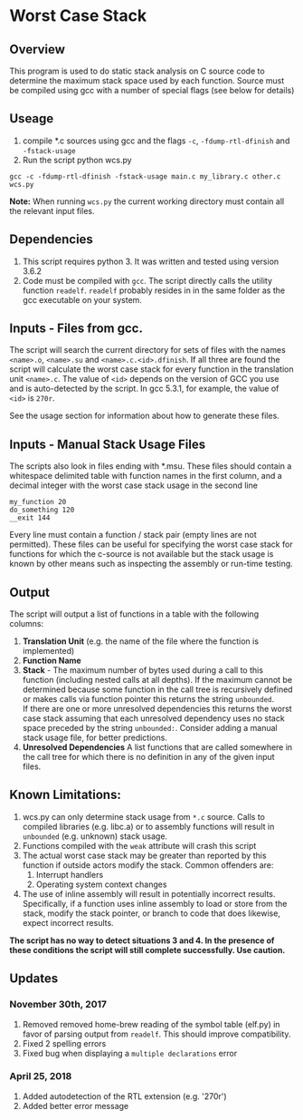 # Worst Case Stack

## Overview
This program is used to do static stack analysis on C source code to determine the maximum stack space used by each function.  Source must be compiled using gcc with a number of special flags (see below for details)

## Useage
1. compile *.c sources using gcc and the flags `-c`, `-fdump-rtl-dfinish` and `-fstack-usage`
2. Run the script python wcs.py

```
gcc -c -fdump-rtl-dfinish -fstack-usage main.c my_library.c other.c
wcs.py
```

**Note:** When running `wcs.py` the current working directory must contain all the relevant input files.


## Dependencies
1. This script requires python 3.  It was written and tested using version 3.6.2
2. Code must be compiled with `gcc`.  The script directly calls the utility function `readelf`.  `readelf` probably
resides in in the same folder as the gcc executable on your system.

## Inputs - Files from gcc.
The script will search the current directory for sets of files with the names `<name>.o`, `<name>.su` and `<name>.c.<id>.dfinish`. If all three are found the script will calculate the worst case stack for every function in the translation unit `<name>.c`.  The value of `<id>` depends on the version of GCC you use and is auto-detected by the script.  In gcc 5.3.1, for example, the value of `<id>` is `270r`. 

See the usage section for information about how to generate these files.

## Inputs - Manual Stack Usage Files
The scripts also look in files ending with *.msu.  These files should contain a whitespace delimited table with function names in the first column, and a decimal integer with the worst case stack usage in the second line 

```
my_function 20
do_something 120
__exit 144
```

Every line must contain a function / stack pair (empty lines are not permitted).  These files can be useful for specifying the worst case stack for functions for which the c-source is not available but the stack usage is known by other means such as inspecting the assembly or run-time testing.

## Output
The script will output a list of functions in a table with the following columns:

1. **Translation Unit** (e.g. the name of the file where the function is implemented)
2. **Function Name**
3. **Stack** - The maximum number of bytes used during a call to this function (including nested calls at all depths).
If the maximum cannot be determined because some function in the call tree is recursively 
defined or makes calls via function pointer this returns the string `unbounded`.  
If there are one or more unresolved dependencies this returns the worst case stack assuming that each unresolved dependency 
uses no stack space preceded by the string `unbounded:`.  Consider adding a manual stack usage file, for better predictions.
4. **Unresolved Dependencies** A list functions that are called somewhere in the call tree for which there is no
definition in any of the given input files.

## Known Limitations:
1. wcs.py can only determine stack usage from `*.c` source.  Calls to compiled libraries (e.g. libc.a) or to assembly functions will result in `unbounded` (e.g. unknown) stack usage.
2. Functions compiled with the `weak` attribute will crash this script
3. The actual worst case stack may be greater than reported by this function if outside actors modify the stack.  Common offenders are:
    1. Interrupt handlers
    2. Operating system context changes
4. The use of inline assembly will result in potentially incorrect results.  Specifically, if a function uses inline assembly to load or store from the stack, modify the stack pointer, or branch to code that does likewise, expect incorrect results.  

**The script has no way to detect situations 3 and 4.  In the presence of these conditions the script will still complete successfully.  Use caution.**

## Updates

### November 30th, 2017
1. Removed removed home-brew reading of the symbol table (elf.py) in favor of parsing output from `readelf`.  This should improve compatibility.
2. Fixed 2 spelling errors
3. Fixed bug when displaying a `multiple declarations` error

### April 25, 2018
1. Added autodetection of the RTL extension (e.g. '270r')
2. Added better error message
